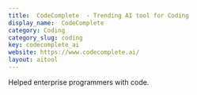 ```yaml
---
title:  CodeComplete  - Trending AI tool for Coding
display_name:  CodeComplete 
category: Coding
category_slug: coding
key: codecomplete_ai
website: https://www.codecomplete.ai/
layout: aitool
---
```


Helped enterprise programmers with code.
